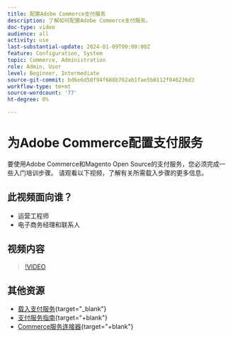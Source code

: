 ```yaml
---
title: 配置Adobe Commerce支付服务
description: 了解如何配置Adobe Commerce支付服务。
doc-type: video
audience: all
activity: use
last-substantial-update: 2024-01-09T00:00:00Z
feature: Configuration, System
topic: Commerce, Administration
role: Admin, User
level: Beginner, Intermediate
source-git-commit: bd6e6d50f94f688b762ab1fae5b0112f046236d3
workflow-type: tm+mt
source-wordcount: '77'
ht-degree: 0%

---
```


# 为Adobe Commerce配置支付服务

要使用Adobe Commerce和Magento Open Source的支付服务，您必须完成一些入门培训步骤。 请观看以下视频，了解有关所需载入步骤的更多信息。

## 此视频面向谁？

- 运营工程师
- 电子商务经理和联系人

## 视频内容

>[!VIDEO](https://video.tv.adobe.com/v/3425957?learn=on)

## 其他资源

- [载入支付服务](https://experienceleague.adobe.com/docs/commerce-merchant-services/payment-services/get-started/onboard.html){target="_blank"}
- [支付服务指南](https://experienceleague.adobe.com/docs/commerce-merchant-services/payment-services/guide-overview.html){target="+blank"}
- [Commerce服务连接器](https://experienceleague.adobe.com/docs/commerce-merchant-services/user-guides/integration-services/saas.html){target="+blank"}
